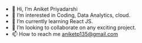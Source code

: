 - 👋 Hi, I’m Aniket Priyadarshi
- 👀 I’m interested in Coding, Data Analytics, cloud.
- 🌱 I’m currently learning React JS.
- 💞️ I’m looking to collaborate on any exciting project.
- 📫 How to reach me aniketp135@gmail.com

<!---
Aniketappy/Aniketappy is a ✨ special ✨ repository because its `README.md` (this file) appears on your GitHub profile.
You can click the Preview link to take a look at your changes.
--->
